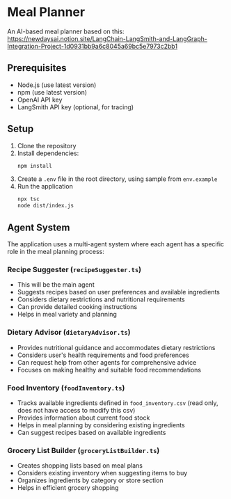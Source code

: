 # Meal Planner

An AI-based meal planner based on this: https://newdaysai.notion.site/LangChain-LangSmith-and-LangGraph-Integration-Project-1d0931bb9a6c8045a69bc5e7973c2bb1

## Prerequisites

- Node.js (use latest version)
- npm (use latest version)
- OpenAI API key
- LangSmith API key (optional, for tracing)

## Setup

1. Clone the repository
2. Install dependencies:
   ```bash
   npm install
   ```
3. Create a `.env` file in the root directory, using sample from `env.example`
4. Run the application
   ```bash
   npx tsc
   node dist/index.js
   ```

## Agent System

The application uses a multi-agent system where each agent has a specific role in the meal planning process:

### Recipe Suggester (`recipeSuggester.ts`)
- This will be the main agent
- Suggests recipes based on user preferences and available ingredients
- Considers dietary restrictions and nutritional requirements
- Can provide detailed cooking instructions
- Helps in meal variety and planning

### Dietary Advisor (`dietaryAdvisor.ts`)
- Provides nutritional guidance and accommodates dietary restrictions
- Considers user's health requirements and food preferences
- Can request help from other agents for comprehensive advice
- Focuses on making healthy and suitable food recommendations

### Food Inventory (`foodInventory.ts`)
- Tracks available ingredients defined in `food_inventory.csv` (read only, does not have access to modify this csv)
- Provides information about current food stock
- Helps in meal planning by considering existing ingredients
- Can suggest recipes based on available ingredients

### Grocery List Builder (`groceryListBuilder.ts`)
- Creates shopping lists based on meal plans
- Considers existing inventory when suggesting items to buy
- Organizes ingredients by category or store section
- Helps in efficient grocery shopping